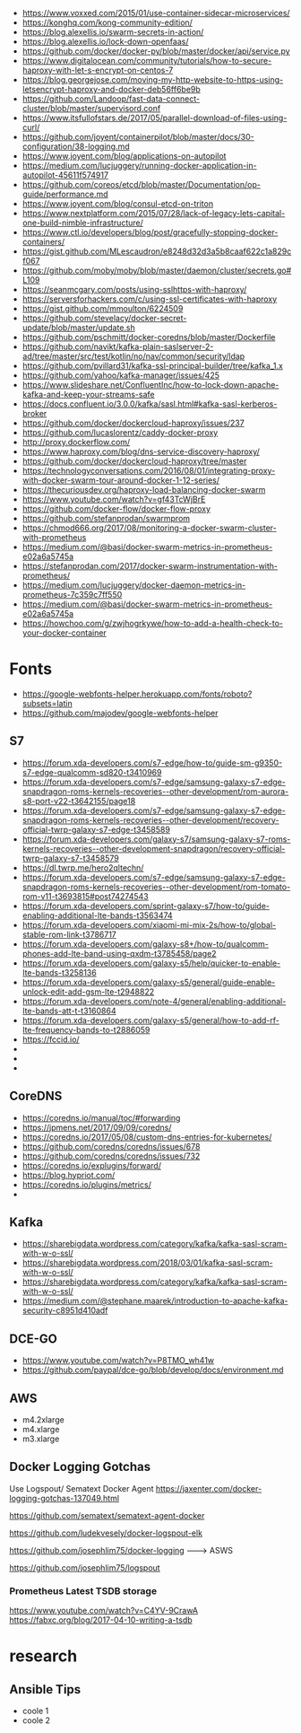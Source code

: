 
- https://www.voxxed.com/2015/01/use-container-sidecar-microservices/
- https://konghq.com/kong-community-edition/
- https://blog.alexellis.io/swarm-secrets-in-action/
- https://blog.alexellis.io/lock-down-openfaas/
- https://github.com/docker/docker-py/blob/master/docker/api/service.py
- https://www.digitalocean.com/community/tutorials/how-to-secure-haproxy-with-let-s-encrypt-on-centos-7
- https://blog.georgejose.com/moving-my-http-website-to-https-using-letsencrypt-haproxy-and-docker-deb56ff6be9b
- https://github.com/Landoop/fast-data-connect-cluster/blob/master/supervisord.conf
- https://www.itsfullofstars.de/2017/05/parallel-download-of-files-using-curl/
- https://github.com/joyent/containerpilot/blob/master/docs/30-configuration/38-logging.md
- https://www.joyent.com/blog/applications-on-autopilot
- https://medium.com/lucjuggery/running-docker-application-in-autopilot-45611f574917
- https://github.com/coreos/etcd/blob/master/Documentation/op-guide/performance.md
- https://www.joyent.com/blog/consul-etcd-on-triton
- https://www.nextplatform.com/2015/07/28/lack-of-legacy-lets-capital-one-build-nimble-infrastructure/
- https://www.ctl.io/developers/blog/post/gracefully-stopping-docker-containers/
- https://gist.github.com/MLescaudron/e8248d32d3a5b8caaf622c1a829cf067
- https://github.com/moby/moby/blob/master/daemon/cluster/secrets.go#L109
- https://seanmcgary.com/posts/using-sslhttps-with-haproxy/
- https://serversforhackers.com/c/using-ssl-certificates-with-haproxy
- https://gist.github.com/mmoulton/6224509
- https://github.com/stevelacy/docker-secret-update/blob/master/update.sh
- https://github.com/pschmitt/docker-coredns/blob/master/Dockerfile
- https://github.com/navikt/kafka-plain-saslserver-2-ad/tree/master/src/test/kotlin/no/nav/common/security/ldap
- https://github.com/pvillard31/kafka-ssl-principal-builder/tree/kafka_1.x
- https://github.com/yahoo/kafka-manager/issues/425
- https://www.slideshare.net/ConfluentInc/how-to-lock-down-apache-kafka-and-keep-your-streams-safe
- https://docs.confluent.io/3.0.0/kafka/sasl.html#kafka-sasl-kerberos-broker
- https://github.com/docker/dockercloud-haproxy/issues/237
- https://github.com/lucaslorentz/caddy-docker-proxy
- http://proxy.dockerflow.com/
- https://www.haproxy.com/blog/dns-service-discovery-haproxy/
- https://github.com/docker/dockercloud-haproxy/tree/master
- https://technologyconversations.com/2016/08/01/integrating-proxy-with-docker-swarm-tour-around-docker-1-12-series/
- https://thecuriousdev.org/haproxy-load-balancing-docker-swarm
- https://www.youtube.com/watch?v=gf43TcWjBrE
- https://github.com/docker-flow/docker-flow-proxy
- https://github.com/stefanprodan/swarmprom
- https://chmod666.org/2017/08/monitoring-a-docker-swarm-cluster-with-prometheus
- https://medium.com/@basi/docker-swarm-metrics-in-prometheus-e02a6a5745a
- https://stefanprodan.com/2017/docker-swarm-instrumentation-with-prometheus/
- https://medium.com/lucjuggery/docker-daemon-metrics-in-prometheus-7c359c7ff550
- https://medium.com/@basi/docker-swarm-metrics-in-prometheus-e02a6a5745a
- https://howchoo.com/g/zwjhogrkywe/how-to-add-a-health-check-to-your-docker-container 

# Fonts
- https://google-webfonts-helper.herokuapp.com/fonts/roboto?subsets=latin
- https://github.com/majodev/google-webfonts-helper

## S7 
- https://forum.xda-developers.com/s7-edge/how-to/guide-sm-g9350-s7-edge-qualcomm-sd820-t3410969
- https://forum.xda-developers.com/s7-edge/samsung-galaxy-s7-edge-snapdragon-roms-kernels-recoveries--other-development/rom-aurora-s8-port-v22-t3642155/page18
- https://forum.xda-developers.com/s7-edge/samsung-galaxy-s7-edge-snapdragon-roms-kernels-recoveries--other-development/recovery-official-twrp-galaxy-s7-edge-t3458589
- https://forum.xda-developers.com/galaxy-s7/samsung-galaxy-s7-roms-kernels-recoveries--other-development-snapdragon/recovery-official-twrp-galaxy-s7-t3458579
- https://dl.twrp.me/hero2qltechn/
- https://forum.xda-developers.com/s7-edge/samsung-galaxy-s7-edge-snapdragon-roms-kernels-recoveries--other-development/rom-tomato-rom-v11-t3693815#post74274543
- https://forum.xda-developers.com/sprint-galaxy-s7/how-to/guide-enabling-additional-lte-bands-t3563474
- https://forum.xda-developers.com/xiaomi-mi-mix-2s/how-to/global-stable-rom-link-t3786717
- https://forum.xda-developers.com/galaxy-s8+/how-to/qualcomm-phones-add-lte-band-using-qxdm-t3785458/page2
- https://forum.xda-developers.com/galaxy-s5/help/quicker-to-enable-lte-bands-t3258136
- https://forum.xda-developers.com/galaxy-s5/general/guide-enable-unlock-edit-add-gsm-lte-t2948822
- https://forum.xda-developers.com/note-4/general/enabling-additional-lte-bands-att-t-t3160864
- https://forum.xda-developers.com/galaxy-s5/general/how-to-add-rf-lte-frequency-bands-to-t2886059
- https://fccid.io/
-
-
-

## CoreDNS
- https://coredns.io/manual/toc/#forwarding
- https://jpmens.net/2017/09/09/coredns/
- https://coredns.io/2017/05/08/custom-dns-entries-for-kubernetes/
- https://github.com/coredns/coredns/issues/678
- https://github.com/coredns/coredns/issues/732
- https://coredns.io/explugins/forward/
- https://blog.hypriot.com/
- https://coredns.io/plugins/metrics/
- 
 
 
## Kafka
- https://sharebigdata.wordpress.com/category/kafka/kafka-sasl-scram-with-w-o-ssl/
- https://sharebigdata.wordpress.com/2018/03/01/kafka-sasl-scram-with-w-o-ssl/
- https://sharebigdata.wordpress.com/category/kafka/kafka-sasl-scram-with-w-o-ssl/
- https://medium.com/@stephane.maarek/introduction-to-apache-kafka-security-c8951d410adf

## DCE-GO
- https://www.youtube.com/watch?v=P8TMO_wh41w
- https://github.com/paypal/dce-go/blob/develop/docs/environment.md

## AWS

- m4.2xlarge
- m4.xlarge
- m3.xlarge



## Docker Logging Gotchas
Use Logspout/ Sematext Docker Agent
https://jaxenter.com/docker-logging-gotchas-137049.html

https://github.com/sematext/sematext-agent-docker

https://github.com/ludekvesely/docker-logspout-elk

https://github.com/josephlim75/docker-logging  ---> ASWS

https://github.com/josephlim75/logspout

### Prometheus Latest TSDB storage
https://www.youtube.com/watch?v=C4YV-9CrawA
https://fabxc.org/blog/2017-04-10-writing-a-tsdb

# research

## Ansible Tips
- coole 1
- coole 2

